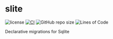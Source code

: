 
# slite

![license](https://img.shields.io/badge/License-MIT%20or%20Apache%202-green.svg)
[![CI](https://github.com/aschey/schemalite/actions/workflows/test.yml/badge.svg)](https://github.com/aschey/schemalite/actions/workflows/build.yml)
![GitHub repo size](https://img.shields.io/github/repo-size/aschey/schemalite)
![Lines of Code](https://aschey.tech/tokei/github/aschey/schemalite)

Declarative migrations for Sqlite
